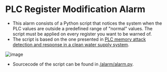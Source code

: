 # PLC Register Modification Alarm

- This alarm consists of a Python script that notices the system when the PLC values are outside a predefined range of "normal" values. The script must be applied on every register you want to be warned of.
- The script is based on the one presented in [PLC memory attack detection and response in a clean water supply system](https://github.com/sfl0r3nz05/ICSsVirtualForCiberSec/blob/documented/documentation/StateOfArt/Papers/1-s2.0-S1874548218301641-main.pdf).

![image](https://github.com/sfl0r3nz05/ICSsVirtualForCiberSec/assets/105321735/c25c6160-6c89-464e-8458-704a8a9ff7a0)

- Sourcecode of the script can be found in [/alarm/alarm.py](https://github.com/sfl0r3nz05/ICSsVirtualForCiberSec/blob/documented/alarm/alarm.py).
